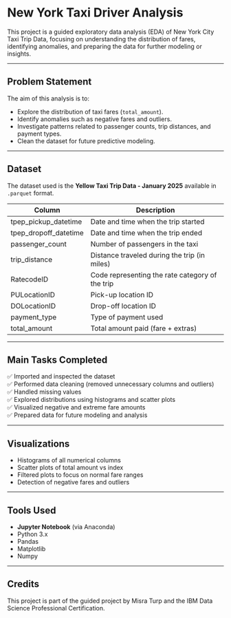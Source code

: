 # New York Taxi Driver Analysis

This project is a guided exploratory data analysis (EDA) of New York City Taxi Trip Data, focusing on understanding the distribution of fares, identifying anomalies, and preparing the data for further modeling or insights.

---

## Problem Statement

The aim of this analysis is to:
- Explore the distribution of taxi fares (`total_amount`).
- Identify anomalies such as negative fares and outliers.
- Investigate patterns related to passenger counts, trip distances, and payment types.
- Clean the dataset for future predictive modeling.

---

## Dataset
The dataset used is the **Yellow Taxi Trip Data - January 2025** available in `.parquet` format.

| Column | Description |
|--------|-------------|
| tpep_pickup_datetime | Date and time when the trip started |
| tpep_dropoff_datetime | Date and time when the trip ended |
| passenger_count | Number of passengers in the taxi |
| trip_distance | Distance traveled during the trip (in miles) |
| RatecodeID | Code representing the rate category of the trip |
| PULocationID | Pick-up location ID |
| DOLocationID | Drop-off location ID |
| payment_type | Type of payment used |
| total_amount | Total amount paid (fare + extras) |

---

## Main Tasks Completed
✅ Imported and inspected the dataset  
✅ Performed data cleaning (removed unnecessary columns and outliers)  
✅ Handled missing values  
✅ Explored distributions using histograms and scatter plots  
✅ Visualized negative and extreme fare amounts  
✅ Prepared data for future modeling and analysis

---

## Visualizations
- Histograms of all numerical columns
- Scatter plots of total amount vs index
- Filtered plots to focus on normal fare ranges
- Detection of negative fares and outliers

---

## Tools Used
- **Jupyter Notebook** (via Anaconda)
- Python 3.x
- Pandas
- Matplotlib
- Numpy

---

## Credits
This project is part of the guided project by Misra Turp and the IBM Data Science Professional Certification.
